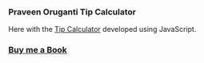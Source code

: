 ### Praveen Oruganti Tip Calculator

Here with the [Tip Calculator](https://praveenoruganti.github.io/praveenoruganti-vanilla-js/0_Projects/praveenoruganti-tip-calculator) developed using JavaScript.

### [Buy me a Book](https://www.buymeacoffee.com/praveenoruganti)